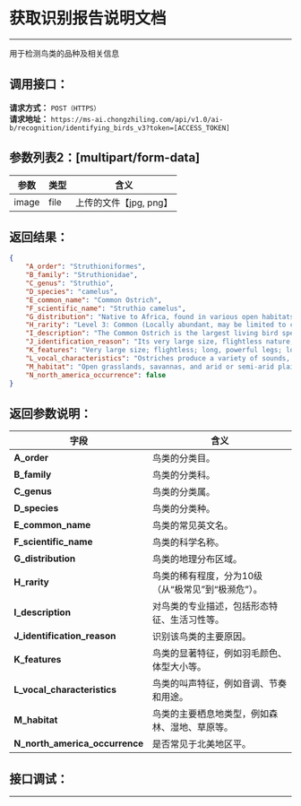 # 获取识别报告说明文档
---
用于检测鸟类的品种及相关信息

## 调用接口：
**请求方式：** `POST（HTTPS）`  
**请求地址：** `https://ms-ai.chongzhiling.com/api/v1.0/ai-b/recognition/identifying_birds_v3?token=[ACCESS_TOKEN]`

## **参数列表2：**[multipart/form-data]

| 参数  | 类型 | 含义                   |
| ----- | ---- | ---------------------- |
| image | file | 上传的文件【jpg, png】 |


## 返回结果：
```json
{
    "A_order": "Struthioniformes",
    "B_family": "Struthionidae",
    "C_genus": "Struthio",
    "D_species": "camelus",
    "E_common_name": "Common Ostrich",
    "F_scientific_name": "Struthio camelus",
    "G_distribution": "Native to Africa, found in various open habitats across the continent, with some captive populations elsewhere.",
    "H_rarity": "Level 3: Common (Locally abundant, may be limited to certain ecological environments).",
    "I_description": "The Common Ostrich is the largest living bird species, characterized by its long, powerful legs, long neck, and large eyes. It is flightless, possessing small, vestigial wings. Adult males have black plumage with white wing and tail feathers, while females and juveniles are predominantly greyish-brown. Ostriches are herbivores, feeding primarily on grasses, seeds, and other plant matter. They are social birds, often found in groups, and are well-known for their speed and powerful kicks when threatened. They lay their eggs in communal nests in scrapes on the ground.",
    "J_identification_reason": "Its very large size, flightless nature, and distinctive long legs and neck are the main reasons for identifying the Common Ostrich.",
    "K_features": "Very large size; flightless; long, powerful legs; long neck; male has black plumage with white wing tips and tail, female and juveniles are greyish-brown.",
    "L_vocal_characteristics": "Ostriches produce a variety of sounds, including deep booming calls, hisses, and snorts, used for communication, territorial displays, and attracting mates.",
    "M_habitat": "Open grasslands, savannas, and arid or semi-arid plains.",
    "N_north_america_occurrence": false
}
```

## 返回参数说明：
| 字段                           | 含义                                               |
| ------------------------------ | -------------------------------------------------- |
| **A_order**                    | 鸟类的分类目。                                     |
| **B_family**                   | 鸟类的分类科。                                     |
| **C_genus**                    | 鸟类的分类属。                                     |
| **D_species**                  | 鸟类的分类种。                                     |
| **E_common_name**              | 鸟类的常见英文名。                                 |
| **F_scientific_name**          | 鸟类的科学名称。                                   |
| **G_distribution**             | 鸟类的地理分布区域。                               |
| **H_rarity**                   | 鸟类的稀有程度，分为10级（从“极常见”到“极濒危”）。 |
| **I_description**              | 对鸟类的专业描述，包括形态特征、生活习性等。       |
| **J_identification_reason**    | 识别该鸟类的主要原因。                             |
| **K_features**                 | 鸟类的显著特征，例如羽毛颜色、体型大小等。         |
| **L_vocal_characteristics**    | 鸟类的叫声特征，例如音调、节奏和用途。             |
| **M_habitat**                  | 鸟类的主要栖息地类型，例如森林、湿地、草原等。     |
| **N_north_america_occurrence** | 是否常见于北美地区平。                             |


## 接口调试：
---
<script setup>
import SwaggerUI from '../../../src/components/SwaggerUI.vue'
</script>

<ClientOnly>
  <SwaggerUI 
    tag="recognition"
    type="post"
    path="/recognition/identifying_birds_v2" 
  />
</ClientOnly>


